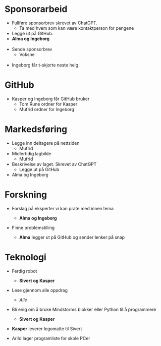 # Sponsorarbeid
- Fullføre sponsorbrev skrevet av ChatGPT. 
  - Ta med hvem som kan være kontaktperson for pengene
- Legge ut på GitHub.
- __Alma og Ingeborg__
<br><br>
- Sende sponsorbrev
   - Voksne
<br><br>
- Ingeborg får t-skjorte neste helg

# GitHub
- Kasper og Ingeborg får GitHub bruker
   - Tom Rune ordner for Kasper
   - Mufrid ordner for Ingeborg

# Markedsføring
 - Legge inn deltagere på nettsiden
    - Mufrid
 - Midlertidig lagbilde
    - Mufrid
 - Beskrivelse av laget. Skrevet av ChatGPT
    - Legge ut på GitHub
 - Alma og Ingeborg


# Forskning
- Forslag på eksperter vi kan prate med innen tema
    - __Alma og Ingeborg__

- Finne problemstilling
   - __Alma__ legger ut på GitHub og sender lenker på snap

# Teknologi
- Ferdig robot 
  - __Sivert og Kasper__

- Lese gjennom alle oppdrag 
  - _Alle_

- Bli enig om å bruke Mindstorms blokker eller Python til å programmere 
  - __Sivert og Kasper__

- __Kasper__ leverer legomatte til Sivert
- Arild lager programliste for skole PCer
